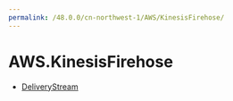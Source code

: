 ```yaml
---
permalink: /48.0.0/cn-northwest-1/AWS/KinesisFirehose/
---
```


# AWS.KinesisFirehose



* [DeliveryStream](DeliveryStream.md)